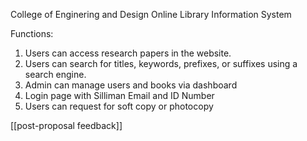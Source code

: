 College of Enginering and Design Online Library Information System

Functions:
1. Users can access research papers in the website.
2. Users can search for titles, keywords, prefixes, or suffixes using a search engine.
3. Admin can manage users and books via dashboard
4. Login page with Silliman Email and ID Number
5. Users can request for soft copy or photocopy

[[post-proposal feedback]]
